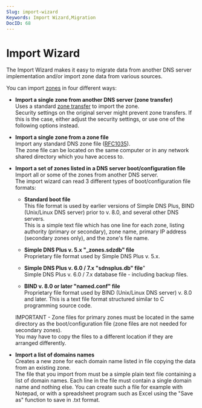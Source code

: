 ```yaml
---
Slug: import-wizard
Keywords: Import Wizard,Migration
DocID: 68
---
```

# Import Wizard

The Import Wizard makes it easy to migrate data from another DNS server implementation and/or import zone data from various sources.

You can import [zones](df_zones.md) in four different ways:

- **Import a single zone from another DNS server (zone transfer)**\
Uses a standard [zone transfer](df_zonetransfer.md) to import the zone.\
Security settings on the original server might prevent zone transfers. If this is the case, either adjust the security settings, or use one of the following options instead.

- **Import a single zone from a zone file**\
Import any standard DNS zone file ([RFC1035](http://www.rfc-editor.org/rfc/rfc1035.txt)).\
The zone file can be located on the same computer or in any network shared directory which you have access to.

- **Import a set of zones listed in a DNS server boot/configuration file**\
Import all or some of the zones from another DNS server.\
The import wizard can read 3 different types of boot/configuration file formats:

    - **Standard boot file**\
    This file format is used by earlier versions of Simple DNS Plus, BIND (Unix/Linux DNS server) prior to v. 8.0, and several other DNS servers.\
    This is a simple text file which has one line for each zone, listing authority (primary or secondary), zone name, primary IP address (secondary zones only), and the zone's file name.

    - **Simple DNS Plus v. 5.x "\_zones.sdzdb" file**\
    Proprietary file format used by Simple DNS Plus v. 5.x.

    - **Simple DNS Plus v. 6.0 / 7.x "sdnsplus.db" file**"\
    Simple DNS Plus v. 6.0 / 7.x database file - including backup files.

     - **BIND v. 8.0 or later "named.conf" file**\
    Proprietary file format used by BIND (Unix/Linux DNS server) v. 8.0 and later. This is a text file format structured similar to C programming source code.


    IMPORTANT - Zone files for primary zones must be located in the same directory as the boot/configuration file (zone files are not needed for secondary zones).\
    You may have to copy the files to a different location if they are arranged differently.

 - **Import a list of domains names**\
Creates a new zone for each domain name listed in file copying the data from an existing zone.\
The file that you import from must be a simple plain text file containing a list of domain names. Each line in the file must contain a single domain name and nothing else. You can create such a file for example with Notepad, or with a spreadsheet program such as Excel using the "Save as" function to save in .txt format.
